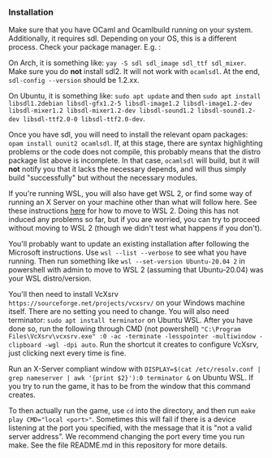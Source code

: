 ### Installation

Make sure that you have OCaml and Ocamlbuild running on your system. Additionally, it requires sdl. Depending on your OS, this is a different process. Check your package manager. E.g. :

On Arch, it is something like: `yay -S sdl sdl_image sdl_ttf sdl_mixer`. Make sure you do **not** install sdl2. It will not work with `ocamlsdl`. At the end, `sdl-config --version` should be 1.2.xx.

On Ubuntu, it is something like: `sudo apt update` and then `sudo apt install libsdl1.2debian libsdl-gfx1.2-5 libsdl-image1.2 libsdl-image1.2-dev libsdl-mixer1.2 libsdl-mixer1.2-dev libsdl-sound1.2 libsdl-sound1.2-dev libsdl-ttf2.0-0 libsdl-ttf2.0-dev`.

Once you have sdl, you will need to install the relevant opam packages: `opam install ounit2 ocamlsdl`. If, at this stage, there are syntax highlighting problems or the code does not compile, this probably means that the distro package list above is incomplete. In that case, `ocamlsdl` will build, but it will **not** notify you that it lacks the necessary depends, and will thus simply build "successfully" but without the necessary modules.

If you're running WSL, you will also have get WSL 2, or find some way of running an X Server on your machine other than what will follow here. See these instructions [here](https://docs.microsoft.com/en-gb/windows/wsl/install-win10) for how to move to WSL 2. Doing this has not induced any problems so far, but if you are worried, you can try to proceed without moving to WSL 2 (though we didn't test what happens if you don't).

You'll probably want to update an existing installation after following the Microsoft instructions. Use `wsl --list --verbose` to see what you have running. Then run something like `wsl --set-version Ubuntu-20.04 2` in powershell with admin to move to WSL 2 (assuming that Ubuntu-20.04) was your WSL distro/version.

You'll then need to install VcXsrv `https://sourceforge.net/projects/vcxsrv/` on your Windows machine itself. There are no setting you need to change. You will also need terminator: `sudo apt install terminator` on Ubuntu WSL. After you have done so, run the following through CMD (not powershell) `"C:\Program Files\VcXsrv\vcxsrv.exe" :0 -ac -terminate -lesspointer -multiwindow -clipboard -wgl -dpi auto`. Run the shortcut it creates to configure VcXsrv, just clicking next every time is fine.

Run an X-Server compliant window with `DISPLAY=$(cat /etc/resolv.conf | grep nameserver | awk '{print $2}'):0 terminator &` on Ubuntu WSL. If you try to run the game, it has to be from the window that this command creates.

To then actually run the game, use `cd` into the directory, and then run `make play CMD="local <port>"`. Sometimes this will fail if there is a device listening at the port you specified, with the message that it is "not a valid server address". We recommend changing the port every time you run make. See the file README.md in this repository for more details.

